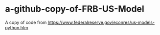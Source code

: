 # a-github-copy-of-FRB-US-Model
A copy of code from https://www.federalreserve.gov/econres/us-models-python.htm
